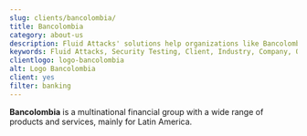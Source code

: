 ```yaml
---
slug: clients/bancolombia/
title: Bancolombia
category: about-us
description: Fluid Attacks' solutions help organizations like Bancolombia to identify security vulnerabilities in their systems and manage their attack surfaces.
keywords: Fluid Attacks, Security Testing, Client, Industry, Company, Organization, Pentesting, Ethical Hacking, Bancolombia
clientlogo: logo-bancolombia
alt: Logo Bancolombia
client: yes
filter: banking
---
```


**Bancolombia** is a multinational financial group
with a wide range of products and services,
mainly for Latin America.
